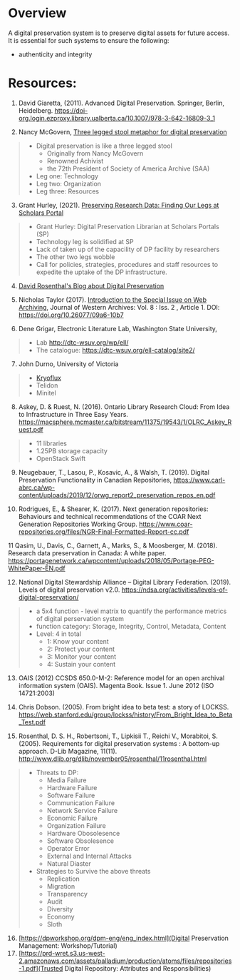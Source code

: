 # Overview

A digital preservation system is to preserve digital assets for future access. It is essential for such systems to
ensure the following:

- authenticity and integrity



# Resources:
1. David Giaretta, (2011). Advanced Digital Preservation. Springer, Berlin, Heidelberg. https://doi-org.login.ezproxy.library.ualberta.ca/10.1007/978-3-642-16809-3_1

2. Nancy McGovern, [Three legged stool metaphor for digital preservation](https://libguides.bodleian.ox.ac.uk/digitalpreservation/threeleggedstool)
 >  - Digital preservation is like a three legged stool
 >     - Originally from Nancy McGovern
 >     - Renowned Achivist
 >     - the 72th President of Society of America Archive (SAA)
 >  - Leg one:   Technology
 >  - Leg two:   Organization
 >  - Leg three: Resources
    
3. Grant Hurley, (2021). [Preserving Research Data: Finding Our Legs at Scholars Portal](https://www.dpconline.org/blog/wdpd/finding-our-legs)
>   - Grant Hurley: Digital Preservation Librarian at Scholars Portals (SP)
>   - Technology leg is solidified at SP
>   - Lack of taken up of the capacility of DP facility by researchers
>   - The other two legs wobble
>   - Call for policies, strategies, procedures and staff resources to expedite the uptake of the DP infrastructure. 

4. [David Rosenthal's Blog about Digital Preservation](https://blog.dshr.org/p/blog-page.html)


5. Nicholas Taylor (2017). [Introduction to the Special Issue on Web Archiving](https://digitalcommons.usu.edu/cgi/viewcontent.cgi?article=1085&context=westernarchives),  Journal of Western Archives: Vol. 8 : Iss. 2 , Article 1. DOI: https://doi.org/10.26077/09a6-10b7

6. Dene Grigar, Electronic Literature Lab, Washington State University, 
>    - Lab http://dtc-wsuv.org/wp/ell/
>    - The catalogue: https://dtc-wsuv.org/ell-catalog/site2/

7. John Durno, University of Victoria
>   - [Kryoflux](https://www.kryoflux.com/)
>   - Telidon
>   - Minitel

8. Askey, D. & Ruest, N. (2016). Ontario Library Research Cloud: From Idea to Infrastructure in Three Easy Years. https://macsphere.mcmaster.ca/bitstream/11375/19543/1/OLRC_Askey_Ruest.pdf
>   - 11 libraries
>   - 1.25PB storage capacity
>   - OpenStack Swift

9. Neugebauer, T., Lasou, P., Kosavic, A., & Walsh, T. (2019). Digital Preservation Functionality in Canadian Repositories, https://www.carl-abrc.ca/wp-content/uploads/2019/12/orwg_report2_preservation_repos_en.pdf

10. Rodrigues, E., & Shearer, K. (2017). Next generation repositories: Behaviours and technical
recommendations of the COAR Next Generation Repositories Working Group.
https://www.coar-repositories.org/files/NGR-Final-Formatted-Report-cc.pdf

11 Qasim, U., Davis, C., Garnett, A., Marks, S., & Moosberger, M. (2018). Research data
preservation in Canada: A white paper. https://portagenetwork.ca/wpcontent/uploads/2018/05/Portage-PEG-WhitePaper-EN.pdf

12. National Digital Stewardship Alliance – Digital Library Federation. (2019). Levels of digital
preservation v2.0. https://ndsa.org/activities/levels-of-digital-preservation/
>   - a 5x4 function - level matrix to quantify the performance metrics of digital perservation system
>   - function category: Storage, Integrity, Control, Metadata, Content
>   - Level: 4 in total
>      - 1: Know your content
>      - 2: Protect your content
>      - 3: Monitor your content
>      - 4: Sustain your content 

13. OAIS (2012) CCSDS 650.0-M-2: Reference model for an open archival information system
(OAIS). Magenta Book. Issue 1. June 2012 (ISO 14721:2003)

14. Chris Dobson. (2005). From bright idea to beta test: a story of LOCKSS. https://web.stanford.edu/group/lockss/history/From_Bright_Idea_to_Beta_Test.pdf

15. Rosenthal, D. S. H., Robertsoni, T., Lipkisii T., Reichi V., Morabitoi, S. (2005). Requirements for
digital preservation systems : A bottom-up approach. D-Lib Magazine, 11(11).
http://www.dlib.org/dlib/november05/rosenthal/11rosenthal.html
>   - Threats to DP:
>      - Media Failure
>      - Hardware Failure
>      - Software Failure
>      - Communication Failure
>      - Network Service Failure
>      - Economic Failure
>      - Organization Failure
>      - Hardware Obosolesence
>      - Software Obsolesence
>      - Operator Error
>      - External and Internal Attacks
>      - Natural Diaster
>   - Strategies to Survive the above threats
>     - Replication
>     - Migration
>     - Transparency
>     - Audit
>     - Diversity
>     - Economy
>     - Sloth

16. [https://dpworkshop.org/dpm-eng/eng_index.html](Digital Preservation Management: Workshop/Tutorial)
17. [https://prd-wret.s3.us-west-2.amazonaws.com/assets/palladium/production/atoms/files/repositories-1.pdf](Trusted Digital Repository: Attributes and Responsibilities)
